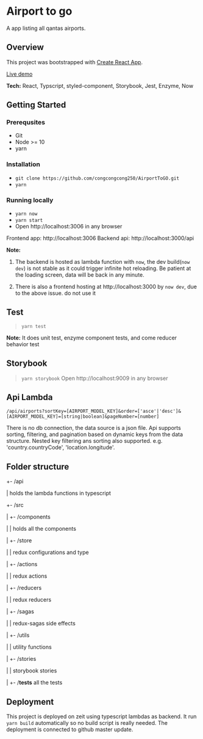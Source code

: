 # Airport to go

A app listing all qantas airports.

## Overview

This project was bootstrapped with [Create React App](https://github.com/facebook/create-react-app).

[Live demo](https://airporttogo.lirenxn.now.sh)

**Tech:** React, Typscript, styled-component, Storybook, Jest, Enzyme, Now

## Getting Started

### Prerequsites

- Git
- Node >= 10
- yarn

### Installation
- `git clone https://github.com/congcongcong250/AirportToGO.git` 
- `yarn`

### Running locally

- `yarn now` 
- `yarn start`
- Open http://localhost:3006 in any browser

Frontend app: http://localhost:3006
Backend api: http://localhost:3000/api

**Note:**

1. The backend is hosted as lambda function with `now`, the dev build(`now dev`) is not stable as it could trigger infinite hot reloading. Be patient at the loading screen, data will be back in any minute.

2. There is also a frontend hosting at http://localhost:3000 by `now dev`, due to the above issue. do not use it

## Test

> `yarn test`

**Note:** It does unit test, enzyme component tests, and come reducer behavior test

## Storybook

> `yarn storybook`
> Open http://localhost:9009 in any browser

## Api Lambda

`/api/airports?sortKey=[AIRPORT_MODEL_KEY]&order=['asce'|'desc']&[AIRPORT_MODEL_KEY]=[string|boolean]&pageNumber=[number]`

There is no db connection, the data source is a json file. Api supports sorting, filtering, and pagination based on dynamic keys from the data structure. Nested key filtering ans sorting also supported. e.g. 'country.countryCode', 'location.longitude'. 

## Folder structure

+- /api

|   holds the lambda functions in typescript

+- /src

| +- /components

| | holds all the components

| +- /store

| | redux configurations and type

| +- /actions

| | redux actions

| +- /reducers

| | redux reducers

| +- /sagas

| | redux-sagas side effects

| +- /utils

| | utility functions

| +- /stories

| | storybook stories

| +- /**tests**
all the tests

## Deployment

This project is deployed on zeit using typescript lambdas as backend. It run `yarn build` automatically so no build script is really needed. The deployment is connected to github master update.

